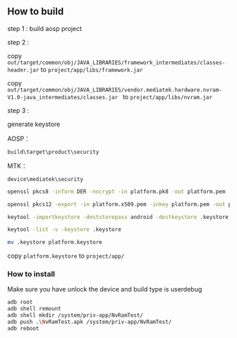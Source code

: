 ## How to build

step 1 : build aosp project

step 2 : 

copy `out/target/common/obj/JAVA_LIBRARIES/framework_intermediates/classes-header.jar` to  `project/app/libs/framework.jar`

copy `out/target/common/obj/JAVA_LIBRARIES/vendor.mediatek.hardware.nvram-V1.0-java_intermediates/classes.jar `  to  `project/app/libs/nvram.jar`

step 3 : 

generate keystore

AOSP：

`build\target\product\security`

MTK：

`device\mediatek\security`

```bash
openssl pkcs8 -inform DER -nocrypt -in platform.pk8 -out platform.pem

openssl pkcs12 -export -in platform.x509.pem -inkey platform.pem -out platform.p8 -password pass:android -name android

keytool -importkeystore -deststorepass android -destkeystore .keystore -srckeystore platform.p8 -srcstoretype PKCS12 -srcstorepass android

keytool -list -v -keystore .keystore

mv .keystore platform.keystore
```

copy `platform.keystore` to `project/app/`

### How to install

Make sure you have unlock the device and build type is userdebug

```bash
adb root
adb shell remount
adb shell mkdir /system/priv-app/NvRamTest/
adb push .\NvRamTest.apk /system/priv-app/NvRamTest/
adb reboot
```

 